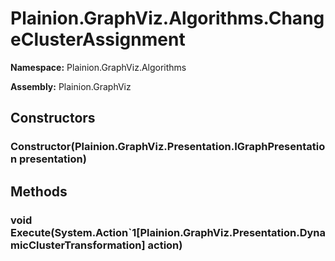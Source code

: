 
# Plainion.GraphViz.Algorithms.ChangeClusterAssignment

**Namespace:** Plainion.GraphViz.Algorithms

**Assembly:** Plainion.GraphViz


## Constructors

### Constructor(Plainion.GraphViz.Presentation.IGraphPresentation presentation)


## Methods

### void Execute(System.Action`1[Plainion.GraphViz.Presentation.DynamicClusterTransformation] action)

